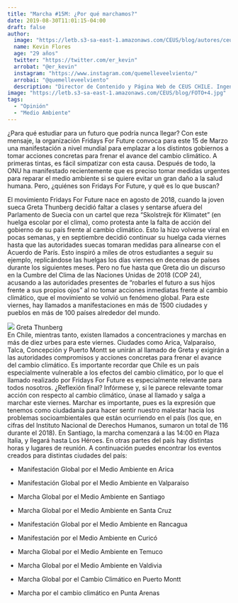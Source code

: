 ```yaml
---
title: "Marcha #15M: ¿Por qué marchamos?"
date: 2019-08-30T11:01:15-04:00
draft: false
author: 
  image: "https://letb.s3-sa-east-1.amazonaws.com/CEUS/blog/autores/ceus_KFlores.jpg"
  name: Kevin Flores
  age: "29 años"
  twitter: "https://twitter.com/er_kevin"
  arrobat: "@er_kevin"
  instagram: "https://www.instagram.com/quemelleveelviento/"
  arrobai: "@quemelleveelviento"
  description: "Director de Contenido y Página Web de CEUS CHILE. Ingeniero civil de minas de profesión, interesado en la sustentabilidad en la minería y otros temas."
image: "https://letb.s3-sa-east-1.amazonaws.com/CEUS/blog/FOTO+4.jpg"
tags:
  - "Opinión"
  - "Medio Ambiente"
---
```

¿Para qué estudiar para un futuro que podría nunca llegar? Con este mensaje, la organización Fridays For Future convoca para este 15 de Marzo una manifestación a nivel mundial para emplazar a los distintos gobiernos a tomar acciones concretas para frenar el avance del cambio climático. A primeras tintas, es fácil simpatizar con esta causa. Después de todo, la ONU ha manifestado recientemente que es preciso tomar medidas urgentes para reparar el medio ambiente si se quiere evitar un gran daño a la salud humana. Pero, ¿quiénes son Fridays For Future, y qué es lo que buscan?

El movimiento Fridays For Future nace en agosto de 2018, cuando la joven sueca Greta Thunberg decidió faltar a clases y sentarse afuera del Parlamento de Suecia con un cartel que reza “Skolstrejk för Klimatet” (en huelga escolar por el clima), como protesta ante la falta de acción del gobierno de su país frente al cambio climático. Esto la hizo volverse viral en pocas semanas, y en septiembre decidió continuar su huelga cada viernes hasta que las autoridades suecas tomaran medidas para alinearse con el Acuerdo de París. Esto inspiró a miles de otros estudiantes a seguir su ejemplo, replicándose las huelgas los días viernes en decenas de países durante los siguientes meses. Pero no fue hasta que Greta dio un discurso en la Cumbre del Clima de las Naciones Unidas de 2018 (COP 24), acusando a las autoridades presentes de “robarles el futuro a sus hijos frente a sus propios ojos” al no tomar acciones inmediatas frente al cambio climático, que el movimiento se volvió un fenómeno global. Para este viernes, hay llamados a manifestaciones en más de 1500 ciudades y pueblos en más de 100 países alrededor del mundo.

<div class="agregar-foto">
<img src="https://letb.s3-sa-east-1.amazonaws.com/CEUS/blog/FOTO+5.jpg" class="extra-img-blog">
<span class="pie-de-foto-extra">Greta Thunberg</span>
</div>
En Chile, mientras tanto, existen llamados a concentraciones y marchas en más de diez urbes para este viernes. Ciudades como Arica, Valparaíso, Talca, Concepción y Puerto Montt se unirán al llamado de Greta y exigirán a las autoridades compromisos y acciones concretas para frenar el avance del cambio climático. Es importante recordar que Chile es un país especialmente vulnerable a los efectos del cambio climático, por lo que el llamado realizado por Fridays For Future es especialmente relevante para todos nosotros.
¿Reflexión final? Infórmese y, si le parece relevante tomar acción con respecto al cambio climático, únase al llamado y salga a marchar este viernes. Marchar es importante, pues es la expresión que tenemos como ciudadanía para hacer sentir nuestro malestar hacia los problemas socioambientales que están ocurriendo en el país (los que, en cifras del Instituto Nacional de Derechos Humanos, sumaron un total de 116 durante el 2018). En Santiago, la marcha comenzará a las 14:00 en Plaza Italia, y llegará hasta Los Héroes. En otras partes del país hay distintas horas y lugares de reunión. A continuación puedes encontrar los eventos creados para distintas ciudades del país:



- Manifestación Global por el Medio Ambiente en Arica

- Manifestación Global por el Medio Ambiente en Valparaíso

- Marcha Global por el Medio Ambiente en Santiago

- Marcha Global por el Medio Ambiente en Santa Cruz

- Manifestación Global por el Medio Ambiente en Rancagua

- Manifestación por el Medio Ambiente en Curicó

- Marcha Global por el Medio Ambiente en Temuco

- Marcha Global por el Medio Ambiente en Valdivia

- Marcha Global por el Cambio Climático en Puerto Montt

- Marcha por el cambio climático en Punta Arenas


